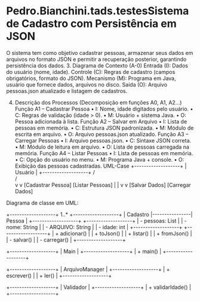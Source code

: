# Pedro.Bianchini.tads.testesSistema de Cadastro com Persistência em JSON
O sistema tem como objetivo cadastrar pessoas, armazenar seus dados em arquivos no formato JSON e permitir a recuperação posterior, garantindo persistência dos dados.
3. Diagrama de Contexto (A-0)
Entrada (I): Dados do usuário (nome, idade).
Controle (C): Regras de cadastro (campos obrigatórios, formato do JSON).
Mecanismo (M): Programa em Java, usuário que fornece dados, arquivos no disco.
Saída (O): Arquivo pessoas.json atualizado e listagem de cadastros.
 
4. Descrição dos Processos (Decomposição em funções A0, A1, A2...)
Função A1 – Cadastrar Pessoa
•	I: Nome, idade digitados pelo usuário.
•	C: Regras de validação (idade > 0).
•	M: Usuário + sistema Java.
•	O: Pessoa adicionada à lista.
Função A2 – Salvar em Arquivo
•	I: Lista de pessoas em memória.
•	C: Estrutura JSON padronizada.
•	M: Módulo de escrita em arquivo.
•	O: Arquivo pessoas.json atualizado.
Função A3 – Carregar Pessoas
•	I: Arquivo pessoas.json.
•	C: Sintaxe JSON correta.
•	M: Módulo de leitura em arquivo.
•	O: Lista de pessoas carregada na memória.
Função A4 – Listar Pessoas
•	I: Lista de pessoas em memória.
•	C: Opção do usuário no menu.
•	M: Programa Java + console.
•	O: Exibição das pessoas cadastradas.
UML-Case
     +-------------------+
     |     Usuário       |
     +-------------------+
           /     \
          /       \
         v         v
   [Cadastrar Pessoa]      [Listar Pessoas]
             |                   |
             v                   v
       [Salvar Dados]        [Carregar Dados]

 

Diagrama de classe em UML:

+-------------------+        1..*    +-------------------+
|      Cadastro     |----------------|       Pessoa      |
+-------------------+                 +-------------------+
| - pessoas: List   |                 | - nome: String    |
| - ARQUIVO: String |                 | - idade: int      |
+-------------------+                 +-------------------+
| + adicionar()     |                 | + toJson()        |
| + listar()        |                 | + fromJson()      |
| - salvar()        |
| - carregar()      |
+-------------------+

+-------------------+
|       Main        |
+-------------------+
| + main()          |
+-------------------+

+-------------------+
|   ArquivoManager  |
+-------------------+
| + escrever()      |
| + ler()           |
+-------------------+

+-------------------+
|     Validador     |
+-------------------+
| + validarIdade()  |
+-------------------+

 
